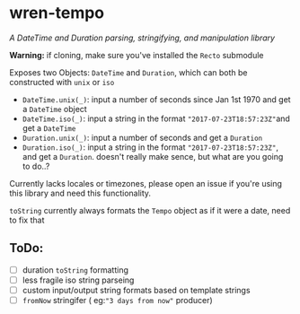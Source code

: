 # wren-tempo

_A DateTime and Duration parsing, stringifying, and manipulation library_

__Warning:__ if cloning, make sure you've installed the `Recto` submodule

Exposes two Objects: `DateTime` and `Duration`, which can both be constructed with `unix` or `iso`

+ `DateTime.unix(_)`: input a number of seconds since Jan 1st 1970 and get a `DateTime` object
+ `DateTime.iso(_)`: input a string in the format `"2017-07-23T18:57:23Z"`and get a `DateTime`
+ `Duration.unix(_)`: input a number of seconds and get a `Duration`
+ `Duration.iso(_)`: input a string in the format `"2017-07-23T18:57:23Z"`, and get a `Duration`. doesn't really make sence, but what are you going to do..?

Currently lacks locales or timezones, please open an issue if you're using this library and need this functionality.

`toString` currently always formats the `Tempo` object as if it were a date, need to fix that

## ToDo:
+ [ ] duration `toString` formatting
+ [ ] less fragile iso string parseing
+ [ ] custom input/output string formats based on template strings
+ [ ] `fromNow` stringifer ( eg:`"3 days from now"` producer)

